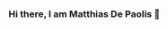 ### Hi there, I am Matthias De Paolis  👋

<!--
**mattdepaolis/mattdepaolis** is a ✨ _special_ ✨ repository because its `README.md` (this file) appears on your GitHub profile.

Here are some ideas to get you started:

- 🌱 I’m currently learning Data Science
- 👯 I’m looking to collaborate on projects related to computer vision and aerial images, leveraging my expertise in the field. 
- 📫 How to reach me: https://www.linkedin.com/in/matthiasdepaolis/
- ⚡ Fun fact: I like playing E-Bass
-->
